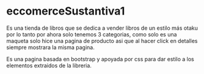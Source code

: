 ﻿# eccomerceSustantiva1
Es una tienda de libros que se dedica a vender libros de un estilo más otaku por lo tanto por ahora solo tenemos 3 categorias, como solo es una maqueta solo hice una pagina de producto asi que al hacer click en detalles siempre mostrara la misma pagina.

Es una pagina basada en bootstrap y apoyada por css para dar estilo a los elementos extraidos de la libreria.
